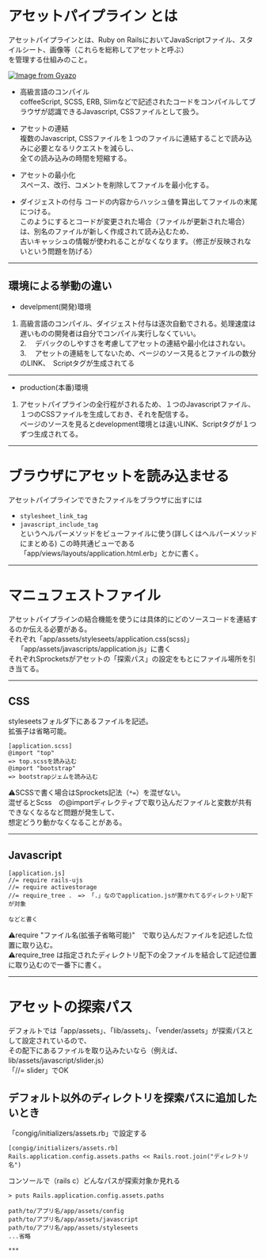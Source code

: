 # アセットパイプライン とは
アセットパイプラインとは、Ruby on RailsにおいてJavaScriptファイル、スタイルシート、画像等（これらを総称してアセットと呼ぶ）   
を管理する仕組みのこと。

[![Image from Gyazo](https://i.gyazo.com/c3bcf2a1c44baafa7516ab0eaa2d4e12.png)](https://gyazo.com/c3bcf2a1c44baafa7516ab0eaa2d4e12)

- 高級言語のコンパイル    
coffeeScript, SCSS, ERB, Slimなどで記述されたコードをコンパイルしてブラウザが認識できるJavascript, CSSファイルとして扱う。

- アセットの連結     
複数のJavascript, CSSファイルを１つのファイルに連結することで読み込みに必要となるリクエストを減らし、    
全ての読み込みの時間を短縮する。

- アセットの最小化    
スペース、改行、コメントを削除してファイルを最小化する。
  
- ダイジェストの付与
コードの内容からハッシュ値を算出してファイルの末尾につける。    
このようにするとコードが変更された場合（ファイルが更新された場合）は、別名のファイルが新しく作成されて読み込むため、    
古いキャッシュの情報が使われることがなくなります。（修正が反映されないという問題を防げる）
***

## 環境による挙動の違い
- develpment(開発)環境    
1. 高級言語のコンパイル、ダイジェスト付与は逐次自動でされる。処理速度は遅いものの開発者は自分でコンパイル実行しなくていい。    
2.　 デバックのしやすさを考慮してアセットの連結や最小化はされない。   
3.　 アセットの連結をしてないため、ページのソース見るとファイルの数分のLINK、　Scriptタグが生成されてる
***

- production(本番)環境
1. アセットパイプラインの全行程がされるため、１つのJavascriptファイル、１つのCSSファイルを生成しておき、それを配信する。    
ページのソースを見るとdevelopment環境とは違いLINK、Scriptタグが１つずつ生成されてる。
***

# ブラウザにアセットを読み込ませる
アセットパイプラインでできたファイルをブラウザに出すには    
- `stylesheet_link_tag` 
- `javascript_include_tag`    
というヘルパーメソッドをビューファイルに使う(詳しくはヘルパーメソッドにまとめる)
この時共通ビューである「app/views/layouts/application.html.erb」とかに書く。
***

# マニュフェストファイル
アセットパイプラインの結合機能を使うには具体的にどのソースコードを連結するのか伝える必要がある。    
それぞれ「app/assets/styleseets/application.css(scss)」   
　      「app/assets/javascripts/application.js」に書く   
それぞれSprocketsがアセットの「探索パス」の設定をもとにファイル場所を引き当てる。
***

## CSS
styleseetsフォルダ下にあるファイルを記述。    
拡張子は省略可能。
~~~
[application.scss]
@import "top"
=> top.scssを読み込む
@import "bootstrap"
=> bootstrapジェムを読み込む
~~~
⚠️SCSSで書く場合はSprockets記法（`*=`）を混ぜない。   
混ぜるとScss　の@importディレクティブで取り込んだファイルと変数が共有できなくなるなど問題が発生して、    
想定どうり動かなくなることがある。
***

## Javascript
~~~
[application.js]
//= require rails-ujs
//= require activestorage
//= require_tree .　=> 「.」なのでapplication.jsが置かれてるディレクトリ配下が対象

などと書く
~~~
⚠️require "ファイル名(拡張子省略可能)"　で取り込んだファイルを記述した位置に取り込む。    
⚠️require_tree は指定されたディレクトリ配下の全ファイルを結合して記述位置に取り込むので一番下に書く。
***

# アセットの探索パス
デフォルトでは「app/assets」、「lib/assets」、「vender/assets」が探索パスとして設定されているので、   
その配下にあるファイルを取り込みたいなら（例えば、lib/assets/javascript/slider.js）   
「//= slider」でOK

## デフォルト以外のディレクトリを探索パスに追加したいとき
「congig/initializers/assets.rb」で設定する
~~~
[congig/initializers/assets.rb]
Rails.application.config.assets.paths << Rails.root.join("ディレクトリ名")
~~~
コンソールで（rails c）どんなパスが探索対象か見れる
~~~
> puts Rails.application.config.assets.paths

path/to/アプリ名/app/assets/config
path/to/アプリ名/app/assets/javascript
path/to/アプリ名/app/assets/styleseets
...省略

***


